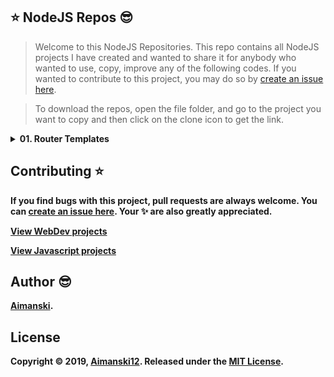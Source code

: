 ## :star: NodeJS Repos :sunglasses:

> Welcome to this NodeJS Repositories. This repo contains all NodeJS projects I have created and wanted to share it for anybody who wanted to use, copy, improve any of the following codes. If you wanted to contribute to this project, you may do so by [create an issue here](https://github.com/Aimanski12/book-worm/issues/new).

> To download the repos, open the file folder, and go to the project you want to copy and then click on the clone icon to get the link. 


<details>
  <summary><strong>01. Router Templates<strong></summary>
  
  ### OverView 
  
  > This repos contains a basic nodejs boilerplate which includes routing, uploading files, and basic heroku setup.
  <br>
</details>


## Contributing :star:

If you find bugs with this project, pull requests are always welcome. You can [create an issue here](https://github.com/Aimanski12/NodeJS-Repo/issues/new).
Your :sparkles: are also greatly appreciated.

[View WebDev projects](https://github.com/Aimanski12/web_dev_projects)

[View Javascript projects](https://github.com/Aimanski12/Javascript_Projects)

## Author :sunglasses:

[Aimanski](http://bit.ly/aiman-profile-github).

## License 

Copyright © 2019, [Aimanski12](http://bit.ly/aiman-profile-github).
Released under the [MIT License](LICENSE).
